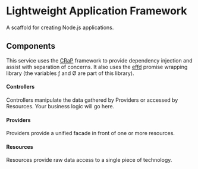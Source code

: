 # Lightweight Application Framework

A scaffold for creating Node.js applications.

## Components

This service uses the [CRaP](https://github.com/tinder/crap) framework to provide dependency injection and assist with separation of concerns. It also uses the [effd](https://github.com/williamkapke/effd) promise wrapping library (the variables ƒ and Ø are part of this library).

#### Controllers

Controllers manipulate the data gathered by Providers or accessed by Resources. Your business logic will go here.

#### Providers

Providers provide a unified facade in front of one or more resources.

#### Resources

Resources provide raw data access to a single piece of technology.